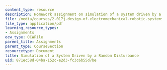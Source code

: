 ```yaml
---
content_type: resource
description: Homework assignment on simulation of a system driven by a random disturbance.
file: /media/courses/2-017j-design-of-electromechanical-robotic-systems-fall-2009/871ec58d04ba152ce2d3fc3c6b55d7be_MIT2_017JF09_p10.pdf
file_type: application/pdf
learning_resource_types:
- Assignments
ocw_type: OCWFile
parent_title: Assignments
parent_type: CourseSection
resourcetype: Document
title: Simulation of a System Driven by a Random Disturbance
uid: 871ec58d-04ba-152c-e2d3-fc3c6b55d7be
---
```

